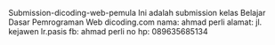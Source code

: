 Submission-dicoding-web-pemula
Ini adalah submission kelas Belajar Dasar Pemrograman Web dicoding.com
nama: ahmad perli
alamat: jl. kejawen lr.pasis
fb: ahmad perli
no hp: 089635685134
